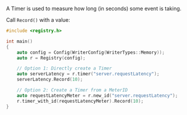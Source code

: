 A Timer is used to measure how long (in seconds) some event is taking.

Call `Record()` with a value:

```cpp
#include <registry.h>

int main()
{
    auto config = Config(WriterConfig(WriterTypes::Memory));
    auto r = Registry(config);

    // Option 1: Directly create a Timer
    auto serverLatency = r.timer("server.requestLatency");
    serverLatency.Record(10);

    // Option 2: Create a Timer from a MeterID
    auto requestLatencyMeter = r.new_id("server.requestLatency");
    r.timer_with_id(requestLatencyMeter).Record(10);
}
```
